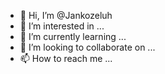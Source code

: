 - 👋 Hi, I’m @Jankozeluh
- 👀 I’m interested in ...
- 🌱 I’m currently learning ...
- 💞️ I’m looking to collaborate on ...
- 📫 How to reach me ...

<!---
Jankozeluh/Jankozeluh is a ✨ special ✨ repository because its `README.md` (this file) appears on your GitHub profile.
You can click the Preview link to take a look at your changes.
--->
